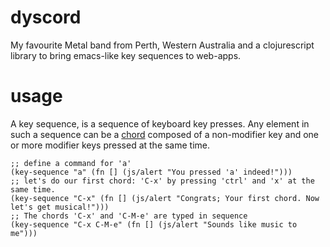 dyscord
=======

My favourite Metal band from Perth, Western Australia and a clojurescript library to bring emacs-like key sequences to web-apps.

usage
=====

A key sequence, is a sequence of keyboard key presses. Any element in such a sequence can be a [chord](http://www.emacswiki.org/emacs/Chord) composed of a non-modifier key and one or more modifier keys pressed at the same time.

```
;; define a command for 'a'
(key-sequence "a" (fn [] (js/alert "You pressed 'a' indeed!")))
;; let's do our first chord: 'C-x' by pressing 'ctrl' and 'x' at the same time.
(key-sequence "C-x" (fn [] (js/alert "Congrats; Your first chord. Now let's get musical!")))
;; The chords 'C-x' and 'C-M-e' are typed in sequence
(key-sequence "C-x C-M-e" (fn [] (js/alert "Sounds like music to me")))
```






